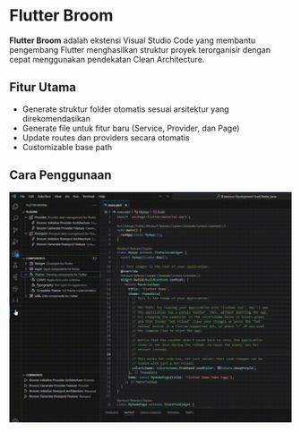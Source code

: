 # Flutter Broom

**Flutter Broom** adalah ekstensi Visual Studio Code yang membantu pengembang Flutter menghasilkan struktur proyek terorganisir dengan cepat menggunakan pendekatan Clean Architecture.

## Fitur Utama

- Generate struktur folder otomatis sesuai arsitektur yang direkomendasikan
- Generate file untuk fitur baru (Service, Provider, dan Page)
- Update routes dan providers secara otomatis
- Customizable base path

## Cara Penggunaan

![Demo Flutter Broom](images/how_to_use.gif)
